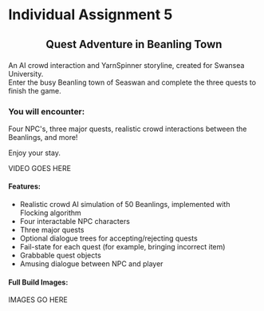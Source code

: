 # Individual Assignment 5  

## <p align="center"> Quest Adventure in Beanling Town </p>  
An AI crowd interaction and YarnSpinner storyline, created for Swansea University.  
Enter the busy Beanling town of Seaswan and complete the three quests to finish the game.  

### You will encounter:  
Four NPC's, three major quests, realistic crowd interactions between the Beanlings, and more!  

Enjoy your stay.  



VIDEO GOES HERE  


#### Features:  
* Realistic crowd AI simulation of 50 Beanlings, implemented with Flocking algorithm  
* Four interactable NPC characters  
* Three major quests  
* Optional dialogue trees for accepting/rejecting quests  
* Fail-state for each quest (for example, bringing incorrect item)  
* Grabbable quest objects  
* Amusing dialogue between NPC and player  

#### Full Build Images:  

IMAGES GO HERE  

